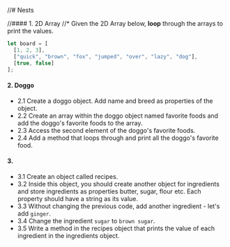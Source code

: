 //# Nests

//#### 1. 2D Array
//* Given the 2D Array below, **loop** through the arrays to print the values.

```javascript
let board = [
  [1, 2, 3],
  ["quick", "brown", "fox", "jumped", "over", "lazy", "dog"],
  [true, false]
];
```

#### 2. Doggo
* 2.1 Create a doggo object. Add name and breed as properties of the object.
* 2.2 Create an array within the doggo object named favorite foods and add the doggo's favorite foods to the array.
* 2.3 Access the second element of the doggo's favorite foods. 
* 2.4 Add a method that loops through and print all the doggo's favorite food.

#### 3. 
* 3.1 Create an object called recipes.
* 3.2 Inside this object, you should create another object for ingredients and store ingredients as properties butter, sugar, flour etc. Each property should have a string as its value. 
* 3.3 Without changing the previous code, add another ingredient - let's add `ginger`. 
* 3.4 Change the ingredient `sugar` to `brown sugar`. 
* 3.5 Write a method in the recipes object that prints the value of each ingredient in the ingredients object. 

